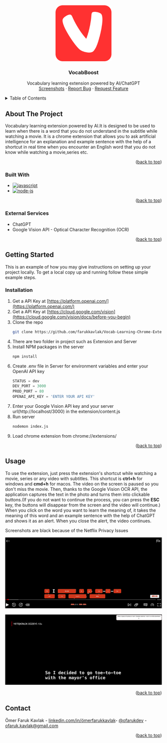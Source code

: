 <a name="readme-top"></a>

<!-- PROJECT LOGO -->
<br />
<div align="center">
  <a>
    <img src="https://github.com/farukkavlak/Vocab-Learning-Chrome-Extension/blob/main/extension/logo.png" alt="Logo" width="180" height="180">
  </a>

<h3 align="center">VocabBoost</h3>

  <p align="center">
    Vocabulary learning extension powered by AI/ChatGPT
    <br>
    <a href="#usage">Screenshots</a>
    ·
    <a href="https://github.com/farukkavlak/Vocab-Learning-Chrome-Extension/issues">Report Bug</a>
    ·
    <a href="https://github.com/farukkavlak/Vocab-Learning-Chrome-Extension/issues">Request Feature</a>
  </p>
</div>



<!-- TABLE OF CONTENTS -->
<details>
  <summary>Table of Contents</summary>
  <ol>
    <li>
      <a href="#about-the-project">About The Project</a>
      <ul>
        <li><a href="#built-with">Built With</a></li>
        <li><a href="#external-services">External Services</a></li>
      </ul>
    </li>
    <li>
      <a href="#getting-started">Getting Started</a>
      <ul>
        <li><a href="#installation">Installation</a></li>
      </ul>
    </li>
    <li><a href="#usage">Usage</a></li>
    <li><a href="#contact">Contact</a></li>
  </ol>
</details>



<!-- ABOUT THE PROJECT -->
## About The Project
Vocabulary learning extension powered by AI.It is designed to be used to learn when there is a word that you do not understand in the subtitle while watching a movie.
It is a chrome extension that allows you to ask artificial intelligence for an explanation and example sentence with the help of a shortcut in real time when you encounter an English word that you do not know while watching a movie,series etc.
<p align="right">(<a href="#readme-top">back to top</a>)</p>



### Built With

* [![javascript][javascript]][javascript]
* [![node-js][node-js]][node-js]

<p align="right">(<a href="#readme-top">back to top</a>)</p>

### External Services

* ChatGPT
* Google Vision API - Optical Character Recognition (OCR)

<p align="right">(<a href="#readme-top">back to top</a>)</p>


<!-- GETTING STARTED -->
## Getting Started

This is an example of how you may give instructions on setting up your project locally.
To get a local copy up and running follow these simple example steps.

### Installation

1. Get a API Key at [https://platform.openai.com/](https://platform.openai.com/)
2. Get a API Key at [https://cloud.google.com/vision](https://cloud.google.com/vision/docs/before-you-begin)
3. Clone the repo
   ```sh
   git clone https://github.com/farukkavlak/Vocab-Learning-Chrome-Extension.git
   ```
4. There are two folder in project such as Extension and Server
5. Install NPM packages in the server
   ```sh
   npm install
   ```
6. Create .env file in Server for environment variables and enter your OpenAI API key
     ```js
   STATUS = dev
   DEV_PORT = 3000
   PROD_PORT = 80
   OPENAI_API_KEY = 'ENTER YOUR API KEY'
   
   ```
7. Enter your Google Vision API key and your server url(http://localhost/3000) in the extension/content.js
8. Run server
    ```sh
   nodemon index.js
   ```
9. Load chrome extension from chrome://extensions/


<p align="right">(<a href="#readme-top">back to top</a>)</p>



<!-- USAGE EXAMPLES -->
## Usage
To use the extension, just press the extension's shortcut while watching a movie, series or any video with subtitles. This shortcut is **ctrl+h** for windows and **cmd+h** for macos. The video on the screen is paused so you don't miss the movie. Then, thanks to the Google Vision OCR API, the application captures the text in the photo and turns them into clickable buttons.(If you do not want to continue the process, you can press the **ESC** key, the buttons will disappear from the screen and the video will continue.) When you click on the word you want to learn the meaning of, it takes the meaning of this word and an example sentence with the help of ChatGPT and shows it as an alert. When you close the alert, the video continues.

Screenshots are black because of the Netflix Privacy Issues
<div align="center">
  <a>
    <img src="https://github.com/farukkavlak/Vocab-Learning-Chrome-Extension/blob/main/screenshots/usage-1.png" alt="usage-1">
  </a>
</div>
<br>
<div align="center">
  <a>
    <img src="https://github.com/farukkavlak/Vocab-Learning-Chrome-Extension/blob/main/screenshots/usage-2.png" alt="usage-2">
  </a>
</div>
<p align="right">(<a href="#readme-top">back to top</a>)</p>



<!-- CONTACT -->
## Contact

Ömer Faruk Kavlak -  [linkedin.com/in/ömerfarukkavlak](https://www.linkedin.com/in/ömerfarukkavlak/)- [@ofarukdev](https://twitter.com/ofarukdev) - ofaruk.kavlak@gmail.com


<p align="right">(<a href="#readme-top">back to top</a>)</p>



<!-- MARKDOWN LINKS & IMAGES -->
<!-- https://www.markdownguide.org/basic-syntax/#reference-style-links -->
[javascript]: https://img.shields.io/badge/JavaScript-F7DF1E?style=for-the-badge&logo=javascript&logoColor=black
[node-js]: https://img.shields.io/badge/Node.js-43853D?style=for-the-badge&logo=node.js&logoColor=white
